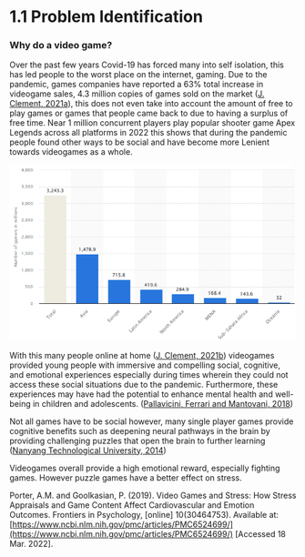 # 1.1 Problem Identification

### Why do a video game?

Over the past few years Covid-19 has forced many into self isolation, this has led people to the worst place on the internet, gaming. Due to the pandemic, games companies have reported a 63% total increase in videogame sales, 4.3 million copies of games sold on the market ([J. Clement, 2021a](../reference-list.md)), this does not even take into account the amount of free to play games or games that people came back to due to having a surplus of free time. Near 1 million concurrent players play popular shooter game Apex Legends across all platforms in 2022 this shows that during the pandemic people found other ways to be social and have become more Lenient towards videogames as a whole. &#x20;

![Number of video gamers worldwide in 2021, by region (in millions)](../.gitbook/assets/image.png)

With this many people online at home ([J. Clement, 2021b](../reference-list.md)) videogames provided young people with immersive and compelling social, cognitive, and emotional experiences especially during times wherein they could not access these social situations due to the pandemic. Furthermore, these experiences may have had the potential to enhance mental health and well-being in children and adolescents. ([Pallavicini, Ferrari and Mantovani, 2018](../reference-list.md))

Not all games have to be social however, many single player games provide cognitive benefits such as deepening neural pathways in the brain by providing challenging puzzles that open the brain to further learning ([Nanyang Technological University, 2014](../reference-list.md))

Videogames overall provide a high emotional reward, especially fighting games. However puzzle games have a better effect on stress.

Porter, A.M. and Goolkasian, P. (2019). Video Games and Stress: How Stress Appraisals and Game Content Affect Cardiovascular and Emotion Outcomes. Frontiers in Psychology, \[online] 10(30464753). Available at: [https://www.ncbi.nlm.nih.gov/pmc/articles/PMC6524699/](https://www.ncbi.nlm.nih.gov/pmc/articles/PMC6524699/) \[Accessed 18 Mar. 2022].

